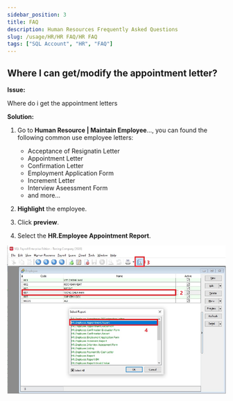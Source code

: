 ```yaml
---
sidebar_position: 3
title: FAQ
description: Human Resources Frequently Asked Questions
slug: /usage/HR/HR FAQ/HR FAQ
tags: ["SQL Account", "HR", "FAQ"]
---
```


## Where I can get/modify the appointment letter?

**Issue:** 

Where do i get the appointment letters

**Solution:**

1. Go to **Human Resource | Maintain Employee**..., you can found the following common use employee letters:

   - Acceptance of Resignatin Letter
   - Appointment Letter
   - Confirmation Letter
   - Employment Application Form
   - Increment Letter
   - Interview Aseessment Form
   - and more...

2. **Highlight** the employee.
3. Click **preview**.
4. Select the **HR.Employee Appointment Report**.

![HR_FAQ](../../../static/img/usage/human-resource/hr-faq-images/faq-GetAppointmentLetter1.jpg) 
